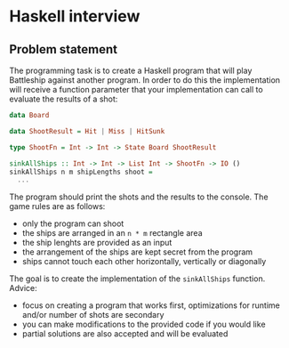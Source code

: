 # Haskell interview

## Problem statement

The programming task is to create a Haskell program that will play Battleship against another
program. In order to do this the implementation will receive a function parameter that your
implementation can call to evaluate the results of a shot:

```Haskell
data Board

data ShootResult = Hit | Miss | HitSunk

type ShootFn = Int -> Int -> State Board ShootResult

sinkAllShips :: Int -> Int -> List Int -> ShootFn -> IO ()
sinkAllShips n m shipLengths shoot =
  ...
```

The program should print the shots and the results to the console. The game rules are as follows:

- only the program can shoot
- the ships are arranged in an `n * m` rectangle area
- the ship lenghts are provided as an input
- the arrangement of the ships are kept secret from the program
- ships cannot touch each other horizontally, vertically or diagonally

The goal is to create the implementation of the `sinkAllShips` function.
Advice:

- focus on creating a program that works first, optimizations for runtime and/or number of shots are
  secondary
- you can make modifications to the provided code if you would like
- partial solutions are also accepted and will be evaluated

